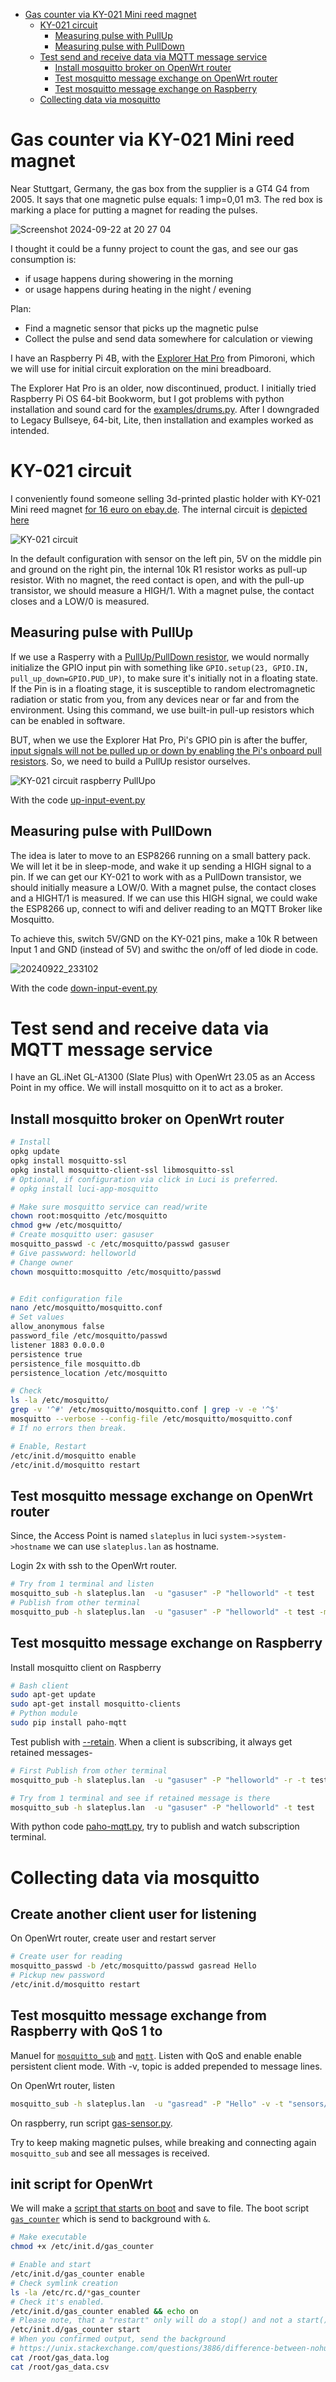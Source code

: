 * [Gas counter via KY-021 Mini reed magnet](#gas-counter-via-ky-021-mini-reed-magnet)
   * [KY-021 circuit](#ky-021-circuit)
      * [Measuring pulse with PullUp](#measuring-pulse-with-pullup)
      * [Measuring pulse with PullDown](#measuring-pulse-with-pulldown)
   * [Test send and receive data via MQTT message service](#test-send-and-receive-data-via-mqtt-message-service)
      * [Install mosquitto broker on OpenWrt router](#install-mosquitto-broker-on-openwrt-router)
      * [Test mosquitto message exchange on OpenWrt router](#test-mosquitto-message-exchange-on-openwrt-router)
      * [Test mosquitto message exchange on Raspberry](#test-mosquitto-message-exchange-on-raspberry)
   * [Collecting data via mosquitto](#collecting-data-via-mosquitto)

# Gas counter via KY-021 Mini reed magnet
Near Stuttgart, Germany, the gas box from the supplier is a GT4 G4 from 2005. It says that one magnetic pulse equals: 1 imp=0,01 m3. The red box is marking a place for putting a magnet for reading the pulses.

![Screenshot 2024-09-22 at 20 27 04](https://github.com/user-attachments/assets/efbeef47-f8ea-45c7-b602-e2f2553b8e2d)

I thought it could be a funny project to count the gas, and see our gas consumption is:

* if usage happens during showering in the morning
* or usage happens during heating in the night / evening

Plan:
* Find a magnetic sensor that picks up the magnetic pulse
* Collect the pulse and send data somewhere for calculation or viewing

I have an Raspberry Pi 4B, with the [Explorer Hat Pro](https://learn.pimoroni.com/article/getting-started-with-explorer-hat) from Pimoroni, which we will use for initial circuit
exploration on the mini breadboard. 

The Explorer Hat Pro is an older, now discontinued, product. I initially tried Raspberry Pi OS 64-bit Bookworm, but I got problems with python installation and sound card for the [examples/drums.py](https://github.com/pimoroni/explorer-hat/blob/master/examples/drums.py). After I downgraded to Legacy Bullseye, 64-bit, Lite, then installation and examples worked as intended.

# KY-021 circuit

I conveniently found someone selling 3d-printed plastic holder with KY-021 Mini reed magnet [for 16 euro on ebay.de](https://www.ebay.de/itm/176451806010).
The internal circuit is [depicted here](https://win.adrirobot.it/sensori/37_in_1/KY-021-Mini-magnetic-reed-module.htm) 

![KY-021 circuit](https://win.adrirobot.it/sensori/37_in_1/KY-021-Mini-magnetic-reed-modules/KY-021_Mini_magnetic_reed_module_circuito.jpg)

In the default configuration with sensor on the left pin, 5V on the middle pin and ground on the right pin, the internal 10k R1 resistor works as pull-up resistor. With no magnet, the reed contact is open, and with the pull-up transistor, we should measure a HIGH/1. With a magnet pulse, the contact closes and a LOW/0 is measured.

## Measuring pulse with PullUp

If we use a Rasperry with a [PullUp/PullDown resistor](https://raspi.tv/2013/rpi-gpio-basics-6-using-inputs-and-outputs-together-with-rpi-gpio-pull-ups-and-pull-downs), we would normally initialize the GPIO input pin with something like `GPIO.setup(23, GPIO.IN, pull_up_down=GPIO.PUD_UP)`, to make sure it's initially not in a floating state. If the Pin is in a floating stage, it is susceptible to random electromagnetic radiation or static from you, from any devices near or far and from the environment. Using this command, we use built-in pull-up resistors which can be enabled in software.

BUT, when we use the Explorer Hat Pro, Pi's GPIO pin is after the buffer, [input signals will not be pulled up or down by enabling the Pi's onboard pull resistors](https://github.com/pimoroni/explorer-hat/blob/master/documentation/Technical-reference.md#inputs-via-sn74lvc125apwr-5v-tolerant-input-buffer).
So, we need to build a PullUp resistor ourselves.

![KY-021 circuit raspberry PullUpo](https://github.com/user-attachments/assets/87dbc3f9-97e2-464a-9ef5-7489603170bb)

With the code [up-input-event.py](https://github.com/tlinnet/gas-counter-magnetic/blob/main/raspberry/up-input-event.py) 

## Measuring pulse with PullDown

The idea is later to move to an ESP8266 running on a small battery pack. We will let it be in sleep-mode, and wake it up sending a HIGH signal to a pin.
If we can get our KY-021 to work with as a PullDown transistor, we should initially measure a LOW/0. With a magnet pulse, the contact closes and a HIGHT/1 is measured.
If we can use this HIGH signal, we could wake the ESP8266 up, connect to wifi and deliver reading to an MQTT Broker like Mosquitto.

To achieve this, switch 5V/GND on the KY-021 pins, make a 10k R between Input 1 and GND (instead of 5V) and swithc the on/off of led diode in code.

![20240922_233102](https://github.com/user-attachments/assets/4f1dddc0-7e42-49ba-8c1c-337a9bd8513b)

With the code [down-input-event.py](https://github.com/tlinnet/gas-counter-magnetic/blob/main/raspberry/down-input-event.py) 


# Test send and receive data via MQTT message service

I have an GL.iNet GL-A1300 (Slate Plus) with OpenWrt 23.05 as an Access Point in my office. We will install mosquitto on it to act as a broker.

## Install mosquitto broker on OpenWrt router 

```bash
# Install
opkg update
opkg install mosquitto-ssl
opkg install mosquitto-client-ssl libmosquitto-ssl
# Optional, if configuration via click in Luci is preferred.
# opkg install luci-app-mosquitto

# Make sure mosquitto service can read/write 
chown root:mosquitto /etc/mosquitto
chmod g+w /etc/mosquitto/
# Create mosquitto user: gasuser
mosquitto_passwd -c /etc/mosquitto/passwd gasuser
# Give passwword: helloworld
# Change owner
chown mosquitto:mosquitto /etc/mosquitto/passwd


# Edit configuration file
nano /etc/mosquitto/mosquitto.conf
# Set values
allow_anonymous false
password_file /etc/mosquitto/passwd
listener 1883 0.0.0.0
persistence true
persistence_file mosquitto.db
persistence_location /etc/mosquitto

# Check
ls -la /etc/mosquitto/
grep -v '^#' /etc/mosquitto/mosquitto.conf | grep -v -e '^$'
mosquitto --verbose --config-file /etc/mosquitto/mosquitto.conf 
# If no errors then break.

# Enable, Restart
/etc/init.d/mosquitto enable
/etc/init.d/mosquitto restart
```

## Test mosquitto message exchange on OpenWrt router

Since, the Access Point is named `slateplus` in luci `system->system->hostname` we can use `slateplus.lan` as hostname.

Login 2x with ssh to the OpenWrt router.

```bash
# Try from 1 terminal and listen
mosquitto_sub -h slateplus.lan  -u "gasuser" -P "helloworld" -t test
# Publish from other terminal
mosquitto_pub -h slateplus.lan  -u "gasuser" -P "helloworld" -t test -m "Testing"
```

## Test mosquitto message exchange on Raspberry

Install mosquitto client on Raspberry

```bash
# Bash client
sudo apt-get update
sudo apt-get install mosquitto-clients
# Python module
sudo pip install paho-mqtt
```

Test publish with [--retain](https://mosquitto.org/man/mosquitto_pub-1.html).
When a client is subscribing, it always get retained messages-

```bash
# First Publish from other terminal
mosquitto_pub -h slateplus.lan  -u "gasuser" -P "helloworld" -r -t test -m "Testing Retain"

# Try from 1 terminal and see if retained message is there
mosquitto_sub -h slateplus.lan  -u "gasuser" -P "helloworld" -t test
```

With python code [paho-mqtt.py](https://github.com/tlinnet/gas-counter-magnetic/blob/main/raspberry/paho-mqtt.py), try to publish and watch subscription terminal.

# Collecting data via mosquitto


## Create another client user for listening
On OpenWrt router, create user and restart server

```bash
# Create user for reading
mosquitto_passwd -b /etc/mosquitto/passwd gasread Hello
# Pickup new password
/etc/init.d/mosquitto restart
```

## Test mosquitto message exchange from Raspberry with QoS 1 to 

Manuel for [`mosquitto_sub`](https://mosquitto.org/man/mosquitto_sub-1.html) and [`mqtt`](https://mosquitto.org/man/mqtt-7.html). Listen with QoS  and enable enable persistent client mode. With -v, topic is added prepended to message lines.

On OpenWrt router, listen

```bash
mosquitto_sub -h slateplus.lan  -u "gasread" -P "Hello" -v -t "sensors/gas/#" --qos 1 --id "gasread" --disable-clean-session 
```

On raspberry, run script [gas-sensor.py](https://github.com/tlinnet/gas-counter-magnetic/blob/main/raspberry/gas-sensor.py).

Try to keep making magnetic pulses, while breaking and connecting again `mosquitto_sub` and see all messages is received.

## init script for OpenWrt

We will make a [script that starts on boot](https://stackoverflow.com/questions/33340659/how-to-auto-start-an-application-in-openwrt) and save to file. The boot script [`gas_counter`](https://github.com/tlinnet/gas-counter-magnetic/blob/main/OpenWrt/etc/init.d/gas_counter) which is send to background with `&`.

```bash
# Make executable
chmod +x /etc/init.d/gas_counter

# Enable and start
/etc/init.d/gas_counter enable
# Check symlink creation 
ls -la /etc/rc.d/*gas_counter
# Check it's enabled.
/etc/init.d/gas_counter enabled && echo on
# Please note, that a "restart" only will do a stop() and not a start() again. The script itself is also killed.
/etc/init.d/gas_counter start
# When you confirmed output, send the background
# https://unix.stackexchange.com/questions/3886/difference-between-nohup-disown-and
cat /root/gas_data.log
cat /root/gas_data.csv
```